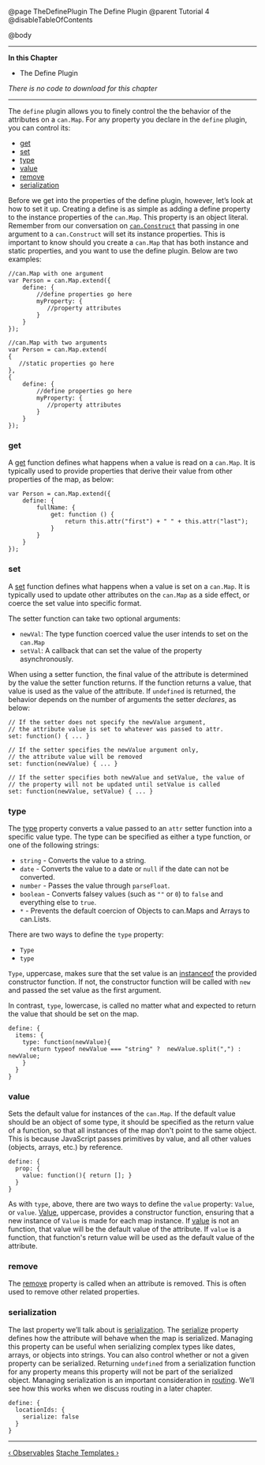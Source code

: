 @page TheDefinePlugin The Define Plugin
@parent Tutorial 4
@disableTableOfContents

@body

<div class="getting-started">

- - -
**In this Chapter**
 - The Define Plugin

*There is no code to download for this chapter*
- - -

The `define` plugin allows you to finely control the the behavior of the
attributes on a `can.Map`. For any property you declare in the `define` plugin,
you can control its:

- [get](#get)
- [set](#set)
- [type](#type)
- [value](#value)
- [remove](#remove)
- [serialization](#serialization)

Before we get into the properties of the define plugin, however, let’s look at how to set it up.
Creating a define is as simple as adding a define property to the instance properties
of the `can.Map`. This property is an object literal. Remember from our conversation on 
[`can.Construct`](Constructors.html) that passing in one argument to a `can.Construct` will set 
its instance properties. This is important to know should you create a `can.Map` that has both
instance and static properties, and you want to use the define plugin. Below are two examples:

```
//can.Map with one argument
var Person = can.Map.extend({
    define: {
        //define properties go here
        myProperty: {
           //property attributes
        }
    }
});

//can.Map with two arguments
var Person = can.Map.extend(
{
   //static properties go here
},
{
    define: {
        //define properties go here
        myProperty: {
           //property attributes
        }
    }
});
```

<a name="get"></a>
### get 
A [get](../docs/can.Map.prototype.define.get.html) function defines what happens when a value is read on a `can.Map`.
It is typically used to provide properties that derive their value from other
properties of the map, as below: 

```
var Person = can.Map.extend({
    define: {
        fullName: {
            get: function () {
                return this.attr("first") + " " + this.attr("last");
            }
        }
    }
});
```

<a name="set"></a>
### set 
A [set](../docs/can.Map.prototype.define.set.html) function defines what happens when a value is set on a `can.Map`.
It is typically used to update other attributes on the `can.Map` as a side
effect, or coerce the set value into specific format.

The setter function can take two optional arguments:

- `newVal`: The type function coerced value the user intends to set on the `can.Map`
- `setVal`: A callback that can set the value of the property asynchronously.

When using a setter function, the final value of the attribute is determined
by the value the setter function returns. If the function returns a value,
that value is used as the value of the attribute. If `undefined` is
returned, the behavior depends on the number of arguments the setter
*declares*, as below:

```
// If the setter does not specify the newValue argument,
// the attribute value is set to whatever was passed to attr.
set: function() { ... }

// If the setter specifies the newValue argument only,
// the attribute value will be removed
set: function(newValue) { ... }

// If the setter specifies both newValue and setValue, the value of
// the property will not be updated until setValue is called
set: function(newValue, setValue) { ... }
```

<a name="type"></a>
### type 
The [type](/docs/can.Map.prototype.define.type.html) property converts a value passed to an `attr` setter function
into a specific value type. The type can be specified as either a type
function, or one of the following strings:

- `string` - Converts the value to a string.
- `date` - Converts the value to a date or `null` if the date can not be converted.
- `number` - Passes the value through `parseFloat`.
- `boolean` - Converts falsey values (such as `""` or `0`) to `false` and everything else to `true`.
- `*` - Prevents the default coercion of Objects to can.Maps and Arrays to can.Lists.

There are two ways to define the `type` property: 

 - `Type`
 - `type` 

`Type`, uppercase, makes sure that the set value is an 
[instanceof](https://developer.mozilla.org/en-US/docs/Web/JavaScript/Reference/Operators/instanceof) the provided
constructor function.  If not, the constructor function will be called with `new` and passed the set value as the first
argument.

In contrast, `type`, lowercase, is called no matter what and expected to return the value that should be set on the map.

```
define: {
  items: {
    type: function(newValue){
      return typeof newValue === "string" ?  newValue.split(",") : newValue;
    }
  }
}
```

<a name="value"></a>
### value 

Sets the default value for instances of the `can.Map`. If the default
value should be an object of some type, it should be specified as the return
value of a function, so that all instances of the map don't point to the same
object. This is because JavaScript passes primitives by value, and all other
values (objects, arrays, etc.) by reference.

```
define: {
  prop: {
    value: function(){ return []; }
  }
}
```

As with `type`, above, there are two ways to define the `value` property: `Value`,
or `value`. [Value](../docs/can.Map.prototype.define.ValueConstructor.html), uppercase, provides a constructor function, ensuring that
a new instance of `Value` is made for each map instance. If [value](../docs/can.Map.prototype.define.value.html) is not an function,
that value will be the default value of the attribute. If `value` is a function, 
that function's return value will be used as the default value of the attribute.

<a name="remove"></a>
### remove 

The [remove](../docs/can.Map.prototype.define.remove.html) property is called  when an attribute is removed. This is often used to remove other related properties.

<a name="serialization"></a>
### serialization 
The last property we’ll talk about is [serialization](https://en.wikipedia.org/wiki/Serialization). The
[serialize](../docs/can.Map.prototype.define.serialize.html) property defines how the attribute will behave when the map is
serialized. Managing this property can be useful when serializing complex types like dates,
arrays, or objects into strings. You can also control whether or not a
given property can be serialized. Returning `undefined` from a serialization
function for any property means this property will not be part of the
serialized object. Managing serialization is an important consideration in [routing](AppStateAndRouting.html). 
We’ll see how this works when we discuss routing in a later chapter.

```
define: {
  locationIds: {
    serialize: false
  }
}
```

- - -

<span class="pull-left">[&lsaquo; Observables](Observables.html)</span>
<span class="pull-right">[Stache Templates &rsaquo;](StacheTemplates.html)</span>

</div>

